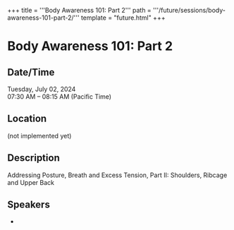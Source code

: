 +++
title = '''Body Awareness 101: Part 2'''
path = '''/future/sessions/body-awareness-101-part-2/'''
template = "future.html"
+++

<h1>Body Awareness 101: Part 2</h1>
<h2>Date/Time</h2>
<p>Tuesday, July 02, 2024<br>
07:30 AM – 08:15 AM (Pacific Time)</p>
<h2>Location</h2>
(not implemented yet)
<h2>Description</h2>
Addressing Posture, Breath and Excess Tension, Part II: Shoulders, Ribcage and Upper Back
<h2>Speakers</h2>
<ul><li><bound method Speaker.link of Speaker(data=SpeakerData(presenter_at=['27629EE3-682A-4FC3-BAD6-0846F8A2E692', '4F782788-23BB-496C-BBBF-142F2D5EB860'], speaker_biography='', speaker_display_name='Madeline Miskie', speaker_first_name='Madeline', speaker_last_name='Miskie', speaker_stub='EDD3A0AF-D9A7-45D7-BAC8-1EFB692F343B', speaker_title='', updated_date=datetime.date(2023, 10, 21)), updated=False, deleted=False)></li>

